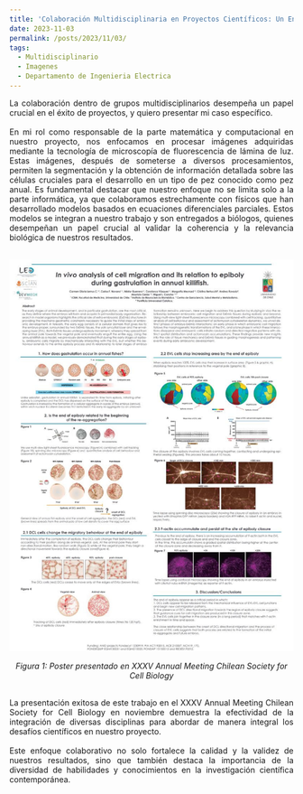 ```yaml
---
title: 'Colaboración Multidisciplinaria en Proyectos Científicos: Un Enfoque Integral hacia la Investigación'
date: 2023-11-03
permalink: /posts/2023/11/03/
tags:
  - Multidisciplinario
  - Imagenes
  - Departamento de Ingenieria Electrica
---
```


<div style="text-align: justify;">La colaboración dentro de grupos multidisciplinarios desempeña un papel crucial en el éxito de proyectos, y quiero presentar mi caso específico.</div>
<br>
<div style="text-align: justify;">En mi rol como responsable de la parte matemática y computacional en nuestro proyecto, nos enfocamos en procesar imágenes adquiridas mediante la tecnología de microscopía de fluorescencia de lámina de luz. Estas imágenes, después de someterse a diversos procesamientos, permiten la segmentación y la obtención de información detallada sobre las células cruciales para el desarrollo en un tipo de pez conocido como pez anual. Es fundamental destacar que nuestro enfoque no se limita solo a la parte informática, ya que colaboramos estrechamente con físicos que han desarrollado modelos basados en ecuaciones diferenciales parciales. Estos modelos se integran a nuestro trabajo y son entregados a biólogos, quienes desempeñan un papel crucial al validar la coherencia y la relevancia biológica de nuestros resultados.</div>
<br>

<p align="center">
  <p align="center">
  <img src="/files/Killi_2023_01.jpg" alt="Poster presentado">
</p>
<p align="center">
  <em>Figura 1: Poster presentado en XXXV Annual Meeting Chilean Society for Cell Biology </em>
</p>
<br>
<div style="text-align: justify;">
La presentación exitosa de este trabajo en el XXXV Annual Meeting Chilean Society for Cell Biology en noviembre demuestra la efectividad de la integración de diversas disciplinas para abordar de manera integral los desafíos científicos en nuestro proyecto. 
</div>
<br>
<div style="text-align: justify;">
Este enfoque colaborativo no solo fortalece la calidad y la validez de nuestros resultados, sino que también destaca la importancia de la diversidad de habilidades y conocimientos en la investigación científica contemporánea.
</div>
<br>
